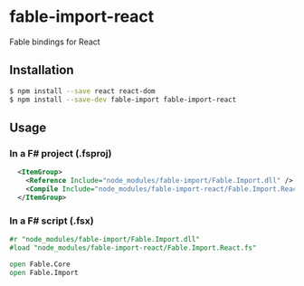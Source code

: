 # fable-import-react

Fable bindings for React

## Installation

```sh
$ npm install --save react react-dom
$ npm install --save-dev fable-import fable-import-react
```

## Usage

### In a F# project (.fsproj)

```xml
  <ItemGroup>
    <Reference Include="node_modules/fable-import/Fable.Import.dll" />
    <Compile Include="node_modules/fable-import-react/Fable.Import.React.fs" />
  </ItemGroup>
```

### In a F# script (.fsx)

```fsharp
#r "node_modules/fable-import/Fable.Import.dll"
#load "node_modules/fable-import-react/Fable.Import.React.fs"

open Fable.Core
open Fable.Import
```
